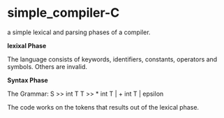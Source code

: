 # simple_compiler-C
a simple lexical and parsing phases of a compiler.

**lexixal Phase**

The language consists of keywords, identifiers, constants, operators and symbols. Others are invalid.

**Syntax Phase**

The Grammar:
    S >> int T
    T >> * int T | + int T | epsilon
    
The code works on the tokens that results out of the lexical phase.
